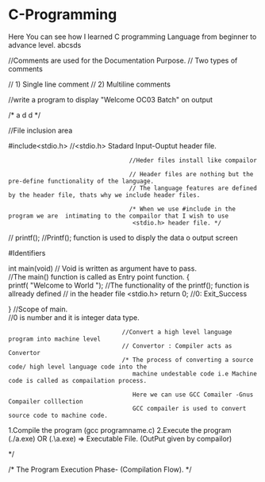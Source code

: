 # C-Programming
Here You can see how I learned C programming Language from beginner to advance level.
abcsds

//Comments are used for the Documentation Purpose.
// Two types of comments

// 1) Single line comment
// 2) Multiline comments



//write a program to display "Welcome OC03 Batch" on output


/* a
d
d
*/


//File inclusion area

#include<stdio.h>                     //<stdio.h>  Stadard Input-Ouptut header file.

                                      //Heder files install like compailor

                                      // Header files are nothing but the pre-define functionality of the language.
                                      // The language features are defined by the header file, thats why we include header files.

                                      /* When we use #include in the program we are  intimating to the compailor that I wish to use 
                                       <stdio.h> header file. */

  // printf();                          //Printf(); function is used to disply the data o output screen
  
  
  
 #Identifiers



  int main(void)                    // Void is written as argument have to pass.   
                                    //The main() function  is called as Entry point function.
  {                               
  printf( "Welcome to World ");     //The functionality of the printf(); function is allready defined
                                    // in the header file <stdio.h>
  return 0;                         //0: Exit_Success    
 
  }                                 //Scope of main.   
                                    //0 is number and it is integer  data type.           

                                    //Convert a high level language program into machine level
                                    // Convertor : Compiler acts as Convertor
                                    /* The process of converting a source code/ high level language code into the 
                                       machine undestable code i.e Machine code is called as compailation process.

                                       Here we can use GCC Comailer -Gnus Compailer colllection 
                                       GCC compailer is used to convert source code to machine code.


   1.Compile the program (gcc programname.c)
   2.Execute the program (./a.exe)  OR (.\a.exe) => Executable File. (OutPut given by compailor) 


*/

/*  The Program Execution Phase- (Compilation Flow). */

    


